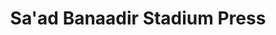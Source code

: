 ---
type: "still on hold"
title: "Sa'ad Banaadir Stadium Press"
image: "Sa'ad Banaadir Stadium Press.png"
thumbnail: "Sa'ad Banaadir Stadium Press_thumb.jpg"
---